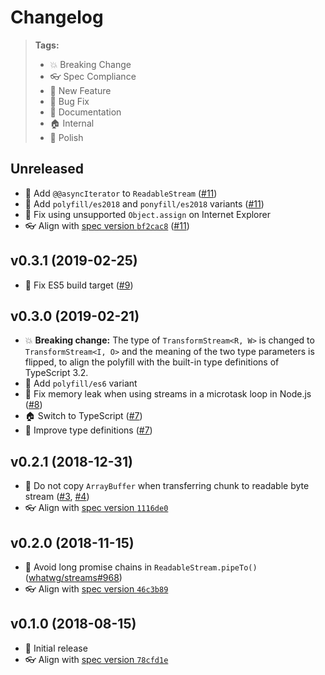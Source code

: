 # Changelog

> **Tags:**
> - 💥 Breaking Change
> - 👓 Spec Compliance
> - 🚀 New Feature
> - 🐛 Bug Fix
> - 📝 Documentation
> - 🏠 Internal
> - 💅 Polish

## Unreleased

* 🚀 Add `@@asyncIterator` to `ReadableStream` ([#11](https://github.com/MattiasBuelens/web-streams-polyfill/pull/11))
* 🚀 Add `polyfill/es2018` and `ponyfill/es2018` variants ([#11](https://github.com/MattiasBuelens/web-streams-polyfill/pull/11))
* 🐛 Fix using unsupported `Object.assign` on Internet Explorer
* 👓 Align with [spec version `bf2cac8`](https://github.com/whatwg/streams/tree/bf2cac8a52664df3e6da7a48755890e87b00953a/) ([#11](https://github.com/MattiasBuelens/web-streams-polyfill/pull/11))

## v0.3.1 (2019-02-25)

* 🐛 Fix ES5 build target ([#9](https://github.com/MattiasBuelens/web-streams-polyfill/pull/9))

## v0.3.0 (2019-02-21)

* 💥 **Breaking change:** The type of `TransformStream<R, W>` is changed to `TransformStream<I, O>` and the meaning of the two type parameters is flipped, to align the polyfill with the built-in type definitions of TypeScript 3.2.
* 🚀 Add `polyfill/es6` variant
* 🐛 Fix memory leak when using streams in a microtask loop in Node.js ([#8](https://github.com/MattiasBuelens/web-streams-polyfill/pull/8))
* 🏠 Switch to TypeScript ([#7](https://github.com/MattiasBuelens/web-streams-polyfill/pull/7))
* 💅 Improve type definitions ([#7](https://github.com/MattiasBuelens/web-streams-polyfill/pull/7))

## v0.2.1 (2018-12-31)

* 🐛 Do not copy `ArrayBuffer` when transferring chunk to readable byte stream ([#3](https://github.com/MattiasBuelens/web-streams-polyfill/issues/3), [#4](https://github.com/MattiasBuelens/web-streams-polyfill/pull/4))
* 👓 Align with [spec version `1116de0`](https://github.com/whatwg/streams/tree/1116de06e94bf4406c60b1e766111dfd8bc7bfcd/)

## v0.2.0 (2018-11-15)

* 🐛 Avoid long promise chains in `ReadableStream.pipeTo()` ([whatwg/streams#968](https://github.com/whatwg/streams/pull/968))
* 👓 Align with [spec version `46c3b89`](https://github.com/whatwg/streams/tree/46c3b89dd3aff28b2fc381dd1d397c12b4fb8a16/)

## v0.1.0 (2018-08-15)

* 🚀 Initial release
* 👓 Align with [spec version `78cfd1e`](https://github.com/whatwg/streams/tree/78cfd1e22b717ce7e6d3aae4e36de0ef9101356e/)
